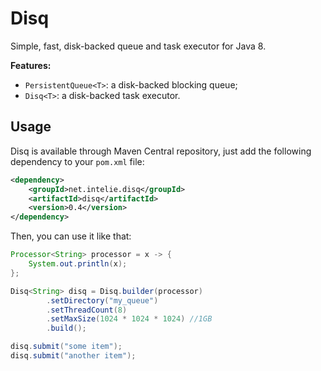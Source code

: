 # Disq

Simple, fast, disk-backed queue and task executor for Java 8.

**Features:**
* `PersistentQueue<T>`: a disk-backed blocking queue;
* `Disq<T>`: a disk-backed task executor.

## Usage

Disq is available through Maven Central repository, just add the following
dependency to your `pom.xml` file:

```xml
<dependency>
    <groupId>net.intelie.disq</groupId>
    <artifactId>disq</artifactId>
    <version>0.4</version>
</dependency>
```

Then, you can use it like that:

```java
Processor<String> processor = x -> {
    System.out.println(x);
};

Disq<String> disq = Disq.builder(processor)
        .setDirectory("my_queue")
        .setThreadCount(8)
        .setMaxSize(1024 * 1024 * 1024) //1GB
        .build();

disq.submit("some item");
disq.submit("another item");
```
